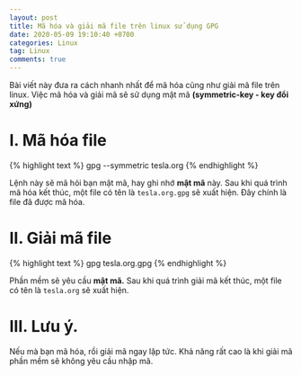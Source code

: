 ```yaml
---
layout: post
title: Mã hóa và giải mã file trên linux sử dụng GPG
date: 2020-05-09 19:10:40 +0700
categories: Linux
tag: Linux
comments: true
---
```


Bài viết này đưa ra cách nhanh nhất để mã hóa cũng như giải mã file trên linux. Việc mã hóa và giải mã sẽ sử dụng mật mã **(symmetric-key - key đổi xứng)**

# I. Mã hóa file
{% highlight text %}
gpg --symmetric tesla.org
{% endhighlight %}


Lệnh này sẽ mã hỏi bạn mật mã, hay ghi nhớ **mật mã** này. Sau khi quá trình mã hóa kết thúc, một file có tên là `tesla.org.gpg` sẽ xuất hiện. Đây chính là file đã được mã hóa.

# II. Giải mã file
{% highlight text %}
gpg tesla.org.gpg
{% endhighlight %}

Phần mềm sẽ yêu cầu **mật mã.** Sau khi quá trình giải mã kết thúc, một file có tên là `tesla.org` sẽ xuất hiện.


# III. Lưu ý.
Nếu mà bạn mã hóa, rồi giải mã ngay lập tức. Khả năng rất cao là khi giải mã phần mềm sẽ không yêu cầu nhập mã.
